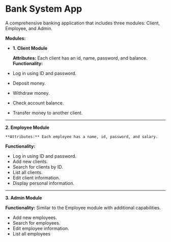 # Bank System App
A comprehensive banking application that includes three modules: Client, Employee, and Admin.

**Modules:**

- **1. Client Module**
  
    **Attributes:** Each client has an id, name, password, and balance.
**Functionality:**
- Log in using ID and password.
- Deposit money.
- Withdraw money.
- Check account balance.
- Transfer money to another client.
--------------------------------------------------------------------------------------
**2. Employee Module**

    **Attributes:** Each employee has a name, id, password, and salary.
 **Functionality:**
- Log in using ID and password.
- Add new clients.
- Search for clients by ID.
- List all clients.
- Edit client information.
- Display personal information.
--------------------------------------------------------------------------------------
**3. Admin Module**

   **Functionality:** Similar to the Employee module with additional capabilities.
- Add new employees.
- Search for employees.
- Edit employee information.
- List all employees

